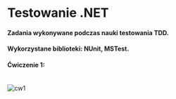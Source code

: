 # Testowanie .NET
#### Zadania wykonywane podczas nauki testowania TDD. <br/>
#### Wykorzystane biblioteki: NUnit, MSTest. <br/>
#### Ćwiczenie 1: <br/> <br/>
![cw1](https://github.com/KarolinaLewinska/Testowanie.NET/blob/main/cw1.PNG)
